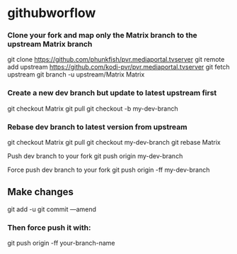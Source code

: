 # githubworflow 

### Clone your fork and map only the Matrix branch to the upstream Matrix branch
git clone https://github.com/phunkfish/pvr.mediaportal.tvserver
git remote add upstream https://github.com/kodi-pvr/pvr.mediaportal.tvserver
git fetch upstream
git branch -u upstream/Matrix Matrix

### Create a new dev branch but update to latest upstream first
git checkout Matrix
git pull
git checkout -b my-dev-branch

### Rebase dev branch to latest version from upstream
git checkout Matrix
git pull
git checkout my-dev-branch
git rebase Matrix

Push dev branch to your fork
git push origin my-dev-branch

Force push dev branch to your fork
git push origin -ff my-dev-branch

## Make changes

git add -u
git commit —amend

### Then force push it with:

git push origin -ff your-branch-name

